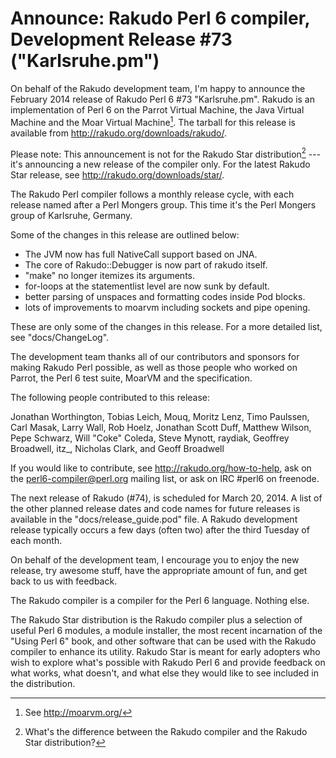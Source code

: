 # Announce: Rakudo Perl 6 compiler, Development Release #73 ("Karlsruhe.pm")

On behalf of the Rakudo development team, I'm happy to announce the
February 2014 release of Rakudo Perl 6 #73 "Karlsruhe.pm". Rakudo is an
implementation of Perl 6 on the Parrot Virtual Machine, the Java Virtual
Machine and the Moar Virtual Machine[^1]. The tarball for this release
is available from <http://rakudo.org/downloads/rakudo/>.

Please note: This announcement is not for the Rakudo Star
distribution[^2] --- it's announcing a new release of the compiler
only.  For the latest Rakudo Star release, see
<http://rakudo.org/downloads/star/>.

The Rakudo Perl compiler follows a monthly release cycle, with each
release named after a Perl Mongers group. This time it's the Perl
Mongers group of Karlsruhe, Germany.

Some of the changes in this release are outlined below:

+ The JVM now has full NativeCall support based on JNA.
+ The core of Rakudo::Debugger is now part of rakudo itself.
+ "make" no longer itemizes its arguments.
+ for-loops at the statementlist level are now sunk by default.
+ better parsing of unspaces and formatting codes inside Pod blocks.
+ lots of improvements to moarvm including sockets and pipe opening.

These are only some of the changes in this release. For a more
detailed list, see "docs/ChangeLog".

The development team thanks all of our contributors and sponsors for
making Rakudo Perl possible, as well as those people who worked on
Parrot, the Perl 6 test suite, MoarVM and the specification.

The following people contributed to this release:

Jonathan Worthington, Tobias Leich, Mouq, Moritz Lenz, Timo Paulssen,
Carl Masak, Larry Wall, Rob Hoelz, Jonathan Scott Duff, Matthew Wilson,
Pepe Schwarz, Will "Coke" Coleda, Steve Mynott, raydiak, Geoffrey Broadwell,
itz_, Nicholas Clark, and Geoff Broadwell

If you would like to contribute, see <http://rakudo.org/how-to-help>,
ask on the <perl6-compiler@perl.org> mailing list, or ask on IRC
\#perl6 on freenode.

The next release of Rakudo (#74), is scheduled for March 20, 2014.
A list of the other planned release dates and code names for future
releases is available in the "docs/release_guide.pod" file. A Rakudo
development release typically occurs a few days (often two) after the
third Tuesday of each month.

On behalf of the development team, I encourage you to enjoy the new release,
try awesome stuff, have the appropriate amount of fun, and get back to us
with feedback.

[^1]: See <http://moarvm.org/>

[^2]: What's the difference between the Rakudo compiler and the Rakudo
Star distribution?

The Rakudo compiler is a compiler for the Perl 6 language.
Nothing else.

The Rakudo Star distribution is the Rakudo compiler plus a selection
of useful Perl 6 modules, a module installer, the most recent
incarnation of the "Using Perl 6" book, and other software that can
be used with the Rakudo compiler to enhance its utility.  Rakudo Star
is meant for early adopters who wish to explore what's possible with
Rakudo Perl 6 and provide feedback on what works, what doesn't, and
what else they would like to see included in the distribution.
